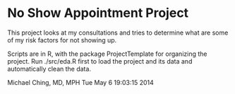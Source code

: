 No Show Appointment Project
====

This project looks at my consultations and tries to determine what are some of my risk factors for not showing up. 

Scripts are in R, with the package ProjectTemplate for organizing the project. Run ./src/eda.R first to load the project and its data and automatically clean the data.

Michael Ching, MD, MPH
Tue May  6 19:03:15 2014